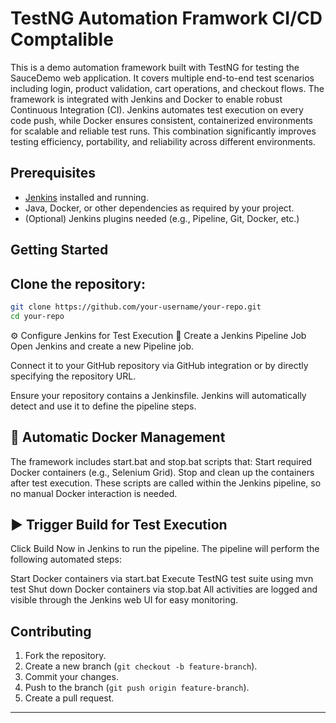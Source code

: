# TestNG Automation Framwork CI/CD Comptalible
This is a demo automation framework built with TestNG for testing the SauceDemo web application.
It covers multiple end-to-end test scenarios including login, product validation, cart operations, and checkout flows.
The framework is integrated with Jenkins and Docker to enable robust Continuous Integration (CI). Jenkins automates test execution on every code push, while Docker ensures consistent, containerized environments for scalable and reliable test runs. This combination significantly improves testing efficiency, portability, and reliability across different environments.

## Prerequisites

- [Jenkins](https://www.jenkins.io/) installed and running.
- Java, Docker, or other dependencies as required by your project.
- (Optional) Jenkins plugins needed (e.g., Pipeline, Git, Docker, etc.)

## Getting Started

## **Clone the repository:**
   ```bash
   git clone https://github.com/your-username/your-repo.git
   cd your-repo
   ```
⚙️ Configure Jenkins for Test Execution
📌 Create a Jenkins Pipeline Job
Open Jenkins and create a new Pipeline job.

Connect it to your GitHub repository via GitHub integration or by directly specifying the repository URL.

Ensure your repository contains a Jenkinsfile. Jenkins will automatically detect and use it to define the pipeline steps.

## 🐳 **Automatic Docker Management**

The framework includes start.bat and stop.bat scripts that:
Start required Docker containers (e.g., Selenium Grid).
Stop and clean up the containers after test execution.
These scripts are called within the Jenkins pipeline, so no manual Docker interaction is needed.

## ▶️ **Trigger Build for Test Execution**
Click Build Now in Jenkins to run the pipeline.
The pipeline will perform the following automated steps:

Start Docker containers via start.bat
Execute TestNG test suite using mvn test
Shut down Docker containers via stop.bat
All activities are logged and visible through the Jenkins web UI for easy monitoring.


## Contributing

1. Fork the repository.
2. Create a new branch (`git checkout -b feature-branch`).
3. Commit your changes.
4. Push to the branch (`git push origin feature-branch`).
5. Create a pull request.



---
